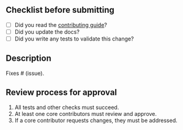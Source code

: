 ## Checklist before submitting

- [ ] Did you read the [contributing guide](https://github.com/G-Research/spark-dgraph-connector/blob/contributing-guidelines/CONTRIBUTING.md)?
- [ ] Did you update the docs?
- [ ] Did you write any tests to validate this change?  

## Description

Fixes # (issue).

## Review process for approval

1. All tests and other checks must succeed.
2. At least one core contributors must review and approve.
3. If a core contributor requests changes, they must be addressed.